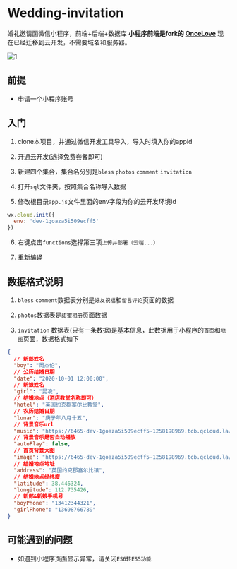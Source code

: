 # Wedding-invitation

婚礼邀请函微信小程序，前端+后端+数据库 **小程序前端是fork的 [OnceLove](https://github.com/donghaikun/OnceLove)** 现在已经迁移到云开发，不需要域名和服务器。

![1](https://wong-1251253615.cos.ap-shanghai.myqcloud.com/bless/awsl.png)


## 前提

* 申请一个小程序账号

## 入门

1. clone本项目，并通过微信开发工具导入，导入时填入你的appid

2. 开通云开发(选择免费套餐即可)

3. 新建四个集合，集合名分别是`bless` `photos` `comment` `invitation`

4. 打开`sql`文件夹，按照集合名称导入数据

5. 修改根目录`app.js`文件里面的env字段为你的云开发环境id

```javascript
wx.cloud.init({
  env: 'dev-1goaza5i509ecff5'
})
```

6. 右键点击`functions`选择第三项`上传并部署（云端...）`

7. 重新编译

## 数据格式说明

1. `bless` `comment`数据表分别是`好友祝福`和`留言评论`页面的数据

2. `photos`数据表是`甜蜜相册`页面数据

3. `invitation` 数据表(只有一条数据)是基本信息，此数据用于小程序的`首页`和`地图`页面，数据格式如下

```json
{
  // 新郎姓名
  "boy": "周杰伦",
  // 公历结婚日期
  "date": "2020-10-01 12:00:00",
  // 新娘姓名
  "girl": "昆凌",
  // 结婚地点（酒店教堂名称即可）
  "hotel": "英国约克郡塞尔比教堂",
  // 农历结婚日期
  "lunar": "庚子年八月十五",
  // 背景音乐url
  "music": "https://6465-dev-1goaza5i509ecff5-1258198969.tcb.qcloud.la/audio/ido.mp3?sign=f186b54afeca081690c8c03c2573521c&t=1601797034",
  // 背景音乐是否自动播放
  "autoPlay": false,
  // 首页背景大图
  "image": "https://6465-dev-1goaza5i509ecff5-1258198969.tcb.qcloud.la/photos/cover.jpeg?sign=5ebe072ba028b0a2da8aa54fb82586a0&t=1601799069",
  // 结婚地点地址
  "address": "英国约克郡塞尔比镇",
  // 结婚地点经纬度
  "latitude": 38.446324,
  "longitude": 112.735426,
  // 新郎&新娘手机号
  "boyPhone": "13412344321",
  "girlPhone": "13698766789"
}
```

## 可能遇到的问题

* 如遇到小程序页面显示异常，请关闭`ES6转ES5功能`




